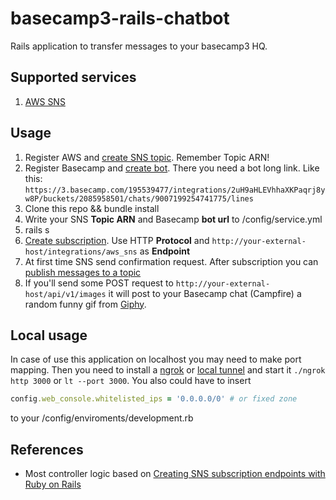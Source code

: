 # basecamp3-rails-chatbot

Rails application to transfer messages to your basecamp3 HQ.
 
## Supported services
1. [AWS SNS](https://aws.amazon.com/sns/)

## Usage

1. Register AWS and [create SNS topic](http://docs.aws.amazon.com/sns/latest/dg/CreateTopic.html). Remember Topic ARN!
2. Register Basecamp and [create bot](https://m.signalvnoise.com/new-in-basecamp-3-chatbots-8526618c0c7d#.kabo3hgs1). There
you need a bot long link. Like this: `https://3.basecamp.com/195539477/integrations/2uH9aHLEVhhaXKPaqrj8yw8P/buckets/2085958501/chats/9007199254741775/lines`
3. Clone this repo && bundle install
4. Write your SNS **Topic ARN** and Basecamp **bot url** to /config/service.yml
5. rails s
6. [Create subscription](http://docs.aws.amazon.com/sns/latest/dg/SubscribeTopic.html). Use HTTP **Protocol** and 
`http://your-external-host/integrations/aws_sns` as **Endpoint**
7. At first time SNS send confirmation request. After subscription you can 
[publish messages to a topic](http://docs.aws.amazon.com/sns/latest/dg/PublishTopic.html)
8. If you'll send some POST request to `http://your-external-host/api/v1/images` it will post to your Basecamp chat (Campfire) a random funny gif from [Giphy](http://giphy.com/).

## Local usage

In case of use this application on localhost you may need to make port mapping.
Then you need to install a [ngrok](https://ngrok.com/) or [local tunnel](https://localtunnel.github.io/www/) and start it `./ngrok http 3000` or `lt --port 3000`.
You also could have to insert
```ruby
config.web_console.whitelisted_ips = '0.0.0.0/0' # or fixed zone
```
to your /config/enviroments/development.rb

## References

* Most controller logic based on [Creating SNS subscription endpoints with Ruby on Rails](http://blog.eng.xogrp.com/post/79166302844/creating-sns-subscription-endpoints-with-ruby-on#disqus_thread)